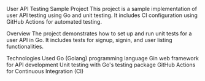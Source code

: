 User API Testing Sample Project
This project is a sample implementation of user API testing using Go and unit testing. It includes CI configuration using GitHub Actions for automated testing.

Overview
The project demonstrates how to set up and run unit tests for a user API in Go. It includes tests for signup, signin, and user listing functionalities.

Technologies Used
Go (Golang) programming language
Gin web framework for API development
Unit testing with Go's testing package
GitHub Actions for Continuous Integration (CI)
